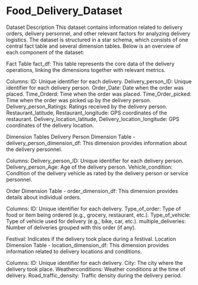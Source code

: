 # Food_Delivery_Dataset

Dataset Description
This dataset contains information related to delivery orders, delivery personnel, and other relevant factors for analyzing delivery logistics. The dataset is structured in a star schema, which consists of one central fact table and several dimension tables. Below is an overview of each component of the dataset:

Fact Table
fact_df: This table represents the core data of the delivery operations, linking the dimensions together with relevant metrics.

Columns:
ID: Unique identifier for each delivery.
Delivery_person_ID: Unique identifier for each delivery person.
Order_Date: Date when the order was placed.
Time_Orderd: Time when the order was placed.
Time_Order_picked: Time when the order was picked up by the delivery person.
Delivery_person_Ratings: Ratings received by the delivery person.
Restaurant_latitude, Restaurant_longitude: GPS coordinates of the restaurant.
Delivery_location_latitude, Delivery_location_longitude: GPS coordinates of the delivery location.

Dimension Tables
Delivery Person Dimension Table - 
delivery_person_dimension_df: This dimension provides information about the delivery personnel.

Columns:
Delivery_person_ID: Unique identifier for each delivery person.
Delivery_person_Age: Age of the delivery person.
Vehicle_condition: Condition of the delivery vehicle as rated by the delivery person or service personnel.

Order Dimension Table -
order_dimension_df: This dimension provides details about individual orders.

Columns:
ID: Unique identifier for each delivery.
Type_of_order: Type of food or item being ordered (e.g., grocery, restaurant, etc.).
Type_of_vehicle: Type of vehicle used for delivery (e.g., bike, car, etc.).
multiple_deliveries: Number of deliveries grouped with this order (if any).

Festival: Indicates if the delivery took place during a festival.
Location Dimension Table -
location_dimension_df: This dimension provides information related to delivery locations and conditions.

Columns:
ID: Unique identifier for each delivery.
City: The city where the delivery took place.
Weatherconditions: Weather conditions at the time of delivery.
Road_traffic_density: Traffic density during the delivery period.

